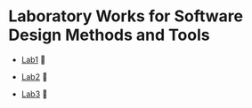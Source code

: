 # Laboratory Works for Software Design Methods and Tools

- [Lab1](https://github.com/skidne/TMPS-Labs/tree/master/Labs/Lab1) :mushroom:

- [Lab2](https://github.com/skidne/TMPS-Labs/tree/master/Labs/Lab2) :cherry_blossom:

- [Lab3](https://github.com/skidne/TMPS-Labs/tree/master/Labs/Lab3) :banana:
